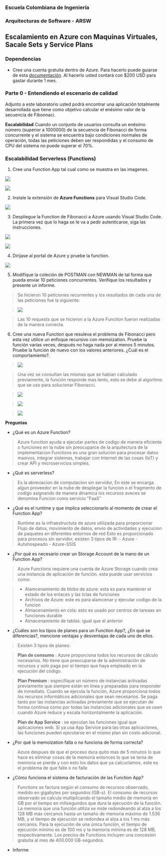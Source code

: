### Escuela Colombiana de Ingeniería
### Arquitecturas de Software - ARSW

## Escalamiento en Azure con Maquinas Virtuales, Sacale Sets y Service Plans

### Dependencias
* Cree una cuenta gratuita dentro de Azure. Para hacerlo puede guiarse de esta [documentación](https://azure.microsoft.com/en-us/free/search/?&ef_id=Cj0KCQiA2ITuBRDkARIsAMK9Q7MuvuTqIfK15LWfaM7bLL_QsBbC5XhJJezUbcfx-qAnfPjH568chTMaAkAsEALw_wcB:G:s&OCID=AID2000068_SEM_alOkB9ZE&MarinID=alOkB9ZE_368060503322_%2Bazure_b_c__79187603991_kwd-23159435208&lnkd=Google_Azure_Brand&dclid=CjgKEAiA2ITuBRDchty8lqPlzS4SJAC3x4k1mAxU7XNhWdOSESfffUnMNjLWcAIuikQnj3C4U8xRG_D_BwE). Al hacerlo usted contará con $200 USD para gastar durante 1 mes.

### Parte 0 - Entendiendo el escenario de calidad

Adjunto a este laboratorio usted podrá encontrar una aplicación totalmente desarrollada que tiene como objetivo calcular el enésimo valor de la secuencia de Fibonnaci.

**Escalabilidad**
Cuando un conjunto de usuarios consulta un enésimo número (superior a 1000000) de la secuencia de Fibonacci de forma concurrente y el sistema se encuentra bajo condiciones normales de operación, todas las peticiones deben ser respondidas y el consumo de CPU del sistema no puede superar el 70%.

### Escalabilidad Serverless (Functions)

1. Cree una Function App tal cual como se muestra en las  imagenes.

![](images/part3/part3-function-config.png)

![](images/part3/part3-function-configii.png)

2. Instale la extensión de **Azure Functions** para Visual Studio Code.

![](images/part3/part3-install-extension.png)

3. Despliegue la Function de Fibonacci a Azure usando Visual Studio Code. La primera vez que lo haga se le va a pedir autenticarse, siga las instrucciones.

![](images/part3/part3-deploy-function-1.png)

![](images/part3/part3-deploy-function-2.png)

4. Dirijase al portal de Azure y pruebe la function.

![](images/part3/part3-test-function.png)

5. Modifique la coleción de POSTMAN con NEWMAN de tal forma que pueda enviar 10 peticiones concurrentes. Verifique los resultados y presente un informe.

>Se hicieron 10 peticiones recurrentes y los resultados de cada una de las peticiones fue la siguiente:

> ![](images/informe.png)

>Las 10 requests que se hicieron a la Azure Function fueron realizadas de la manera correcta.

6. Cree una nueva Function que resuleva el problema de Fibonacci pero esta vez utilice un enfoque recursivo con memoization. Pruebe la función varias veces, después no haga nada por al menos 5 minutos. Pruebe la función de nuevo con los valores anteriores. ¿Cuál es el comportamiento?.

>![](images/recursiva.png)

>Una vez se consultan las mismas que se habian calculado previamente, la función responde mas lento, esto se debe al algoritmo que se uso para solucionar Fibonacci.

>![](images/postman1.png)

>![](images/postman2.png)

>![](images/postman3.png)


**Preguntas**

* ¿Qué es un Azure Function?

> Azure function ayuda a ejecutar partes de codigo de manera eficiente o funciones en la nube sin preocuparce de la arquitectura de la implementacion
Functions es una gran solución para procesar datos masivos, integrar sistemas, trabajar con Internet de las cosas (IoT) y crear API y microservicios simples.


* ¿Qué es serverless?

> Es la abreviacion de computacion sin servidor, En este se encarga algun proveedor en la nube de desplegar la funcion o el fragmento de codigo asignando de manera dinamica los recursos
aveces se denomina Funcion como servicio "FaaS"

* ¿Qué es el runtime y que implica seleccionarlo al momento de crear el Function App?

>Runtime es la infraestructuta de azure utilizada para proporcionar Flujo de datos, movimiento de datos, envio de actividades y  ejecucion de paquetes en diferentes entornos de red
Esto es proporcionado para procesos sin servidor, existen 3 tipos de IR:
    - Azure
    - Autohospeado
    - Azure-SSIS

* ¿Por qué es necesario crear un Storage Account de la mano de un Function App?

>Azure Functions requiere una cuenta de Azure Storage cuando crea una instancia de aplicación de función.
esta puede usar servicios como:
    
>- Alamcenamiento de blobs de azure: esta es para mantener el estado de los enlaces y las tclas de funciones
>- Archivos de Azure: este es para alamcenar y ejecutar codigo de la funcion
>- Almacenamiento en cola: esto es usado por centros de tareaas en funciones durable 
>- Almacenamiento de tablas: igual que el anterior

* ¿Cuáles son los tipos de planes para un Function App?, ¿En qué se diferencias?, mencione ventajas y desventajas de cada uno de ellos.

> Existen 3 tipos de planes:

> **Plan de consumo** : Azure proporciona todos los recursos de cálculo necesarios. No tiene que preocuparse de la administración de recursos y solo paga por el tiempo que haya empleado en la ejecución del código.

> **Plan Premium** : especifique un número de instancias activadas previamente que siempre están en línea y preparadas para responder de inmediato. Cuando se ejecuta la función, Azure proporciona todos los recursos informáticos adicionales que sean necesarios. Se paga tanto por las instancias activadas previamente que se ejecutan de forma continua como por todas las instancias adicionales que se usen cuando Azure reduce y escala horizontalmente la aplicación.

> **Plan de App Service** : se ejecutan las funciones igual que aplicaciones web. Si ya usa App Service para las otras aplicaciones, las funciones pueden ejecutarse en el mismo plan sin costo adicional.

* ¿Por qué la memoization falla o no funciona de forma correcta?

> Azure despues de que el proceso dura quito mas de 5 minutos lo que hace es eliminar cosas de la memoria entonces lo que se tenia de memoria se pierde y con esto los datos que ya calcuclamos, este es el problema de que falle o no falle

* ¿Cómo funciona el sistema de facturación de las Function App?

> Functions se factura según el consumo de recursos observado, medido en gigabytes por segundos (GB-s). El consumo de recursos observado se calcula multiplicando el tamaño medio de memoria en GB por el tiempo en milisegundos que dura la ejecución de la función. La memoria que una función utiliza se mide redondeando al alza a los 128 MB más cercanos hasta un tamaño de memoria máximo de 1.536 MB, y el tiempo de ejecución se redondea al alza a los 1 ms más cercanos. Para la ejecución de una única función, el tiempo de ejecución mínimo es de 100 ms y la memoria mínima es de 128 MB, respectivamente. Los precios de Functions incluyen una concesión gratuita al mes de 400.000 GB-segundos.
* Informe
